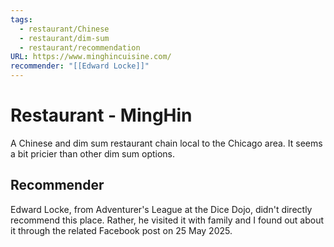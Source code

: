 ```yaml
---
tags:
  - restaurant/Chinese
  - restaurant/dim-sum
  - restaurant/recommendation
URL: https://www.minghincuisine.com/
recommender: "[[Edward Locke]]"
---
```

# Restaurant - MingHin
A Chinese and dim sum restaurant chain local to the Chicago area.  It seems a bit pricier than other dim sum options.

## Recommender
Edward Locke, from Adventurer's League at the Dice Dojo, didn't directly recommend this place.  Rather, he visited it with family and I found out about it through the related Facebook post on 25 May 2025.